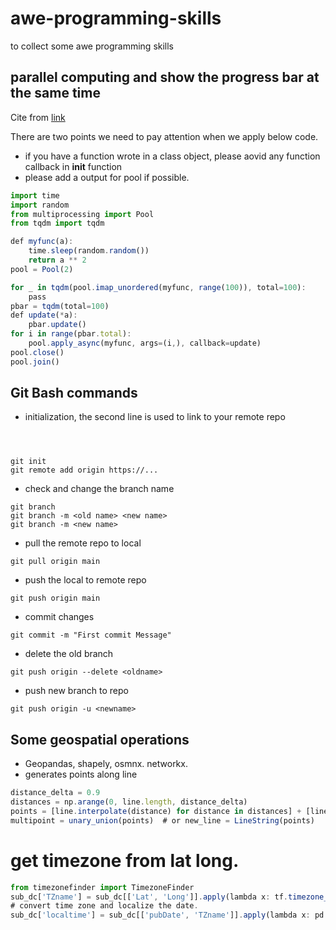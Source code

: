 # awe-programming-skills
to collect some awe programming skills


## parallel computing and show the progress bar at the same time 
Cite from [link](https://github.com/tqdm/tqdm/issues/484)

There are two points we need to pay attention when we apply below code.
* if you have a function wrote in a class object, please aovid any function callback in __init__ function 
* please add a output for pool if possible. 
```javascript
import time
import random
from multiprocessing import Pool
from tqdm import tqdm

def myfunc(a):
    time.sleep(random.random())
    return a ** 2
pool = Pool(2)

for _ in tqdm(pool.imap_unordered(myfunc, range(100)), total=100):
    pass
pbar = tqdm(total=100)
def update(*a):
    pbar.update()
for i in range(pbar.total):
    pool.apply_async(myfunc, args=(i,), callback=update)
pool.close()
pool.join()
```

## Git Bash commands
* initialization, the second line is used to link to your remote repo
```



git init
git remote add origin https://...
```

* check and change the branch name
```
git branch
git branch -m <old name> <new name>
git branch -m <new name>
```
* pull the remote repo to local 
```
git pull origin main 
```
* push the local to remote repo
```
git push origin main
```
* commit changes
```
git commit -m "First commit Message"
```
* delete the old branch
```
git push origin --delete <oldname>
```
* push new branch to repo
```
git push origin -u <newname>
```

## Some geospatial operations 
* Geopandas, shapely, osmnx. networkx.
* generates points along line 
```javascript
distance_delta = 0.9
distances = np.arange(0, line.length, distance_delta)
points = [line.interpolate(distance) for distance in distances] + [line.boundary[1]]
multipoint = unary_union(points)  # or new_line = LineString(points)
```

# get timezone from lat long.
```javascript
from timezonefinder import TimezoneFinder
sub_dc['TZname'] = sub_dc[['Lat', 'Long']].apply(lambda x: tf.timezone_at(lng=x[1], lat=x[0]), axis=1)
# convert time zone and localize the date.
sub_dc['localtime'] = sub_dc[['pubDate', 'TZname']].apply(lambda x: pd.to_datetime(x[0], format='%a %b %d %H:%M:%S %z %Y').tz_convert(x[1]).tz_localize(None), axis=1)
```
